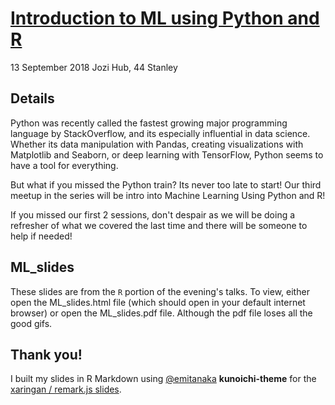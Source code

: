 # [Introduction to ML using Python and R](https://www.meetup.com/Women-Technologists/events/253578382/)
13 September 2018
Jozi Hub, 44 Stanley

## Details
Python was recently called the fastest growing major programming language by StackOverflow, and its especially influential in data science. Whether its data manipulation with Pandas, creating visualizations with Matplotlib and Seaborn, or deep learning with TensorFlow, Python seems to have a tool for everything.

But what if you missed the Python train? Its never too late to start! Our third meetup in the series will be intro into Machine Learning Using Python and R!

If you missed our first 2 sessions, don't despair as we will be doing a refresher of what we covered the last time and there will be someone to help if needed!

## ML_slides
These slides are from the `R` portion of the evening's talks.
To view, either open the ML\_slides.html file (which should open in your default internet browser) or open the ML\_slides.pdf file.  Although the pdf file loses all the good gifs.

## Thank you!
I built my slides in R Markdown using [@emitanaka](https://github.com/emitanaka) **kunoichi-theme** for the [xaringan / remark.js slides](https://github.com/yihui/xaringan).
